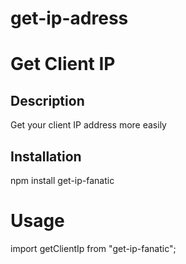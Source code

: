 # get-ip-adress

# Get Client IP

## Description

Get your client IP address more easily

## Installation

npm install get-ip-fanatic

# Usage

import getClientIp from "get-ip-fanatic";
